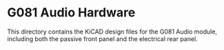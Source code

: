 # G081 Audio Hardware

This directory contains the KiCAD design files for the G081 Audio module, including both the passive front panel and the electrical rear panel.






